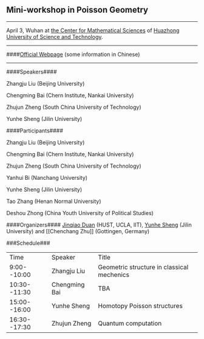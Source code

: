 ## Mini-workshop in Poisson Geometry ##

***
April 3, Wuhan at [the Center for Mathematical Sciences](http://mathcenter.hust.edu.cn/) of [Huazhong University of Science and Technology](http://english.hust.edu.cn/). 

***
####[Official Webpage](http://mathcenter.hust.edu.cn/activities/meeting/51.html) (some information in Chinese)

***
####Speakers####

Zhangju Liu (Beijing University)

Chengming Bai (Chern Institute, Nankai University)

Zhujun Zheng (South China University of Technology)

Yunhe Sheng (Jilin University)

####Participants####

Zhangju Liu (Beijing University)

Chengming Bai (Chern Institute, Nankai University)

Zhujun Zheng (South China University of Technology)

Yanhui Bi (Nanchang University)

Yunhe Sheng (Jilin University)

Tao Zhang (Henan Normal University)

Deshou Zhong (China Youth University of Political Studies)

####Organizers####
[Jinqiao Duan](http://mypages.iit.edu/~duan/)  (HUST, UCLA, IIT), [Yunhe Sheng](http://math.jlu.edu.cn/?act=view&id=741&mod=info) (Jilin University) and [[Chenchang Zhu]] (Gottingen, Germany)

###Schedule###

|        |            |        |
|-----|----|-----|
| Time | Speaker|Title| 
| 9:00--10:00   |   Zhangju Liu   | Geometric structure in classical mechenics  | 
| 10:30--11:30  | Chengming Bai             |TBA |     
| 15:00--16:00  | Yunhe Sheng|Homotopy Poisson structures|
| 16:30--17:30  |Zhujun Zheng|Quantum computation|

         